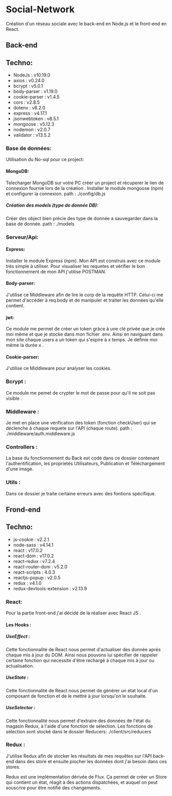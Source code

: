# Social-Network
Création d'un réseau sociale avec le back-end en Node.js et le front-end en React.

## Back-end

## Techno:

- NodeJs : v10.19.0
- axios : v0.24.0
- bcrypt : v5.0.1
- body-parser : v1.19.0
- cookie-parser : v1.4.5
- cors : v2.8.5
- dotenv : v8.2.0
- express : v4.17.1
- jsonwebtoken : v8.5.1
- mongoose : v5.12.3
- nodemon : v2.0.7
- validator : v13.5.2

### Base de données:
Utilisation du No-sql pour ce project:

#### MongoDB:
Telecharger MongoDB sur votre PC créer un project et récuperer le lien de connexion fournie lors de la création .
Installer le module mongoose (npm) et configurer la connexion.
path : ./config/db.js
##### Création des models (type de donnée DB):
Créer des object bien précie des type de donnée a sauvegarder dans la base de donnée.
path : ./models


### Serveur/Api:

#### Express:
Installer le module Express (npm).
Mon API est construis avec ce module très simple à utiliser.
Pour visualiser les requetes et vérifier le bon fonctionnement de mon API j'utilise POSTMAN.

#### Body-parser:
J'utilise ce Middleware afin de lire le corp de la requête HTTP. Celui-ci me permet d'accéder à req.body et de manipuler et traiter les données qu'elle contient.

#### jwt:
Ce module me permet de créer un token gràce à une clé privée que je crée moi même et que je stocke dans mon fichier .env. Ainsi en naviguant dans mon site chaque users a un token qui s'expire à x temps.
Je définie moi même la durée x .


#### Cookie-parser:
J'utilise ce Middleware pour analyser les cookies.

### Bcrypt :
Ce module me pemet de crypter le mot de passe pour qu'il ne soit pas visible .


### Middleware :
Je met en place une vérification des token (fonction checkUser) qui se déclenche à chaque requete sur l'API (chaque route).
path : ./middleware/auth.middleware.js


### Controllers : 
La base du fonctionnement du Back est codé dans ce dossier contenant l'authentification, les proprietés Utilisateurs, Publication et Téléchargement d'une image.


### Utils : 
Dans ce dossier je traite certaine erreurs avec des fontions spécifique.


## Frond-end

## Techno:

- js-cookie : v2.2.1
- node-sass : v4.14.1
- react : v17.0.2
- react-dom : v17.0.2
- react-redux : v7.2.4
- react-router-dom : v5.2.0
- react-scripts : 4.0.3
- reactjs-popup : v2.0.5
- redux : v4.1.0
- redux-devtools-extension : v2.13.9

### React:
Pour la partie front-end j'ai décidé de la réaliser avec React JS .

#### Les Hooks :

##### UseEffect :
Cette fonctionnalité de React nous permet d'actualiser des donnée après chaque mis à jour du DOM.
Ainsi nous pouvons lui spécifier de rappeler certaine fonction qui necessite d'être rechargé à chaque mis à jour ou actualisation.

##### UseState :
Cette fonctionnalité de React nous permet de générer un etat local d'un composant de fonction et de le mettre à jour lorsqu'on le souhaite.

##### UseSelector :
Cette fonctionnalité nous permet d'extraire des données de l'état du magasin Redux, à l'aide d'une fonction de sélection.
Les fonctions de sélection sont stocké dans le dossier Reducers: ./client/src/reducers

### Redux :
J'utilise Redux afin de stocker les résultats de mes requêtes sur l'API back-end dans des store et ensuite piocher les données dont j'ai besoin dans ces stores.

Redux est une implémentation dérivée de Flux. Ça permet de créer un Store qui contient un état, réagit à des actions dispatchées, et auquel on peut souscrire pour être notifié des changements. 
